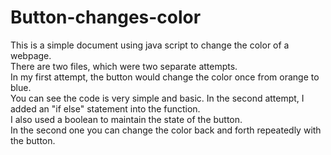 # Button-changes-color
This is a simple document using java script to change the color of a webpage.  
There are two files, which were two separate attempts.  
In my first attempt, the button would change the color once from orange to blue.  
You can see the code is very simple and basic.
In the second attempt, I added an "if else" statement into the function.  
I also used a boolean to maintain the state of the button.   
In the second one you can change the color back and forth repeatedly with the button.  
